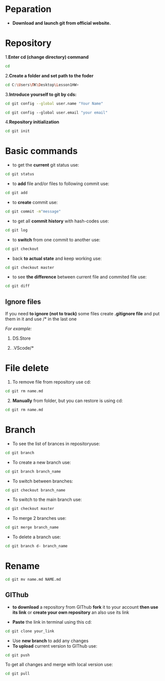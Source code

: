 # Peparation

* **Download and launch git from official website.**  

# Repository 

1.**Enter cd (change directory) command**
```sh
cd
```  

2.**Create a folder and set path to the foder** 
```sh
cd C:\Users\ПК\Desktop\Lesson1HW>
```

3.**Introduce yourself to git by cds:**
```sh
cd git config --­­global user.name "Your Name"
```
```sh
cd git config ­­--global user.email "your email"
```
4.**Repository initialization**
```sh
cd git init
```
# Basic commands

* to get the **current** git status use:
```sh
cd git status
```

* to **add** file and/or files to following commit use:
```sh
cd git add
```

* to **create** commit use:
```sh
cd git commit -m"message"
```

* to get all **commit history** with hash-codes use:
```sh
cd git log
```

* to **switch** from one commit to another use:
```sh
cd git checkout
```

* back **to actual state** and keep working use:
```sh
cd git checkout master
```

* to see **the difference** between current file and commited file use:
```sh
cd git diff
```

## Ignore files

If you need **to ignore (not to track)** some files create **.gitignore file** and put them in it and use /* in the last one

*For example:*
1. DS.Store

2. .VScode/*

# File delete
1. To remove file from repository use cd:
```sh
cd git rm name.md
```
2. **Manually** from folder, but you can restore is using cd:
```sh
cd git rm name.md
```
# Branch
* To see the list of brances in repositoryuse:
```sh
cd git branch
```
* To create a new branch use:
```sh
cd git branch branch_name
```
* To switch between branches:
```sh
cd git checkout branch_name
```
* To switch to the main branch use:
```sh
cd git checkout master
```
* To merge 2 branches use:
```sh
cd git merge branch_name
```
* To delete a branch use:
```sh
cd git branch d- branch_name
```
# Rename
```sh
cd git mv name.md NAME.md
```

## GIThub

* **to download** a repository from GIThub **fork** it to your account **then use its link**
or **create your own repository** an also use its link 

* **Paste** the link in terminal using this cd:
```sh
cd git clone your_link
```
* Use **new branch** to add any changes
* **To upload** current version to GIThub use:
```sh
cd git push
```
To get all changes and merge with local version use:
```sh
cd git pull
```